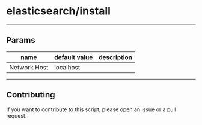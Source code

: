 # elasticsearch/install

----

## Params

|  name  | default value  |  description  |
|  ----- | -------------  |  -----------  |
| Network Host | localhost |  |

----

## Contributing

If you want to contribute to this script, please open an issue or a pull request.
